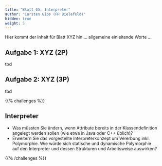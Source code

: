 ```yaml
---
title: "Blatt 05: Interpreter"
author: "Carsten Gips (FH Bielefeld)"
hidden: true
weight: 5
---
```



Hier kommt der Inhalt für Blatt XYZ hin ... allgemeine einleitende Worte ...

## Aufgabe 1: XYZ (2P)

tbd

## Aufgabe 2: XYZ (3P)

tbd



{{% challenges %}}
## Interpreter

*   Was müssten Sie ändern, wenn Attribute bereits in der Klassendefinition angelegt werden sollen
    (wie etwa in Java oder C++ üblich)?
*   Erweitern Sie das vorgestellte Interpreterkonzept um Vererbung inkl. Polymorphie.
    Wie würde sich statische und dynamische Polymorphie auf den Interpreter und
    dessen Strukturen und Arbeitsweise auswirken?


{{% /challenges %}}
